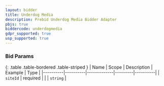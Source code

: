 ```yaml
---
layout: bidder
title: Underdog Media
description: Prebid Underdog Media Bidder Adapter
pbjs: true
biddercode: underdogmedia
gdpr_supported: true
usp_supported: true
---
```


### Bid Params

{: .table .table-bordered .table-striped }
| Name     | Scope    | Description | Example | Type     |
|----------|----------|-------------|---------|----------|
| `siteId` | required |             |         | `string` |
